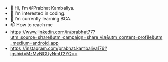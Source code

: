 - 👋 Hi, I’m @Prabhat Kambaliya.
- 👀 I’m interested in coding.
- 🌱 I’m currently learning BCA.
- 📫 How to reach me
- https://www.linkedin.com/in/prabhat77?utm_source=share&utm_campaign=share_via&utm_content=profile&utm_medium=android_app
- https://instagram.com/prabhat.kambaliya176?igshid=MzMyNGUyNmU2YQ==
<!---
Prabhat-05/Prabhat-05 is a ✨ special ✨ repository because its `README.md` (this file) appears on your GitHub profile.
You can click the Preview link to take a look at your changes.
--->
